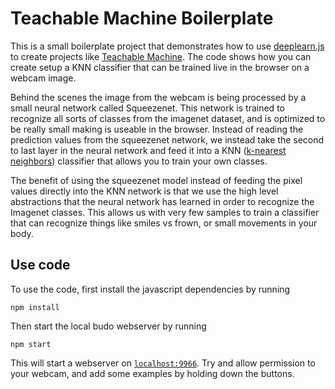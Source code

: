 # Teachable Machine Boilerplate
This is a small boilerplate project that demonstrates how to use [deeplearn.js](https://deeplearnjs.org) to create projects like [Teachable Machine](https://teachablemachine.withgoogle.com/). The code shows how you can create setup a KNN classifier that can be trained live in the browser on a webcam image.

Behind the scenes the image from the webcam is being processed by a small neural network called Squeezenet. This network is trained to recognize all sorts of classes from the imagenet dataset, and is optimized to be really small making is useable in the browser. Instead of reading the prediction values from the squeezenet network, we instead take the second to last layer in the neural network and feed it into a KNN ([k-nearest neighbors](https://en.wikipedia.org/wiki/K-nearest_neighbors_algorithm)) classifier that allows you to train your own classes. 

The benefit of using the squeezenet model instead of feeding the pixel values directly into the KNN network is that we use the high level abstractions that the neural network has learned in order to recognize the Imagenet classes. This allows us with very few samples to train a classifier that can recognize things like smiles vs frown, or small movements in your body. 

## Use code
To use the code, first install the javascript dependencies by running  

```
npm install
```

Then start the local budo webserver by running 

```
npm start
```

This will start a webserver on [`localhost:9966`](http://localhost:9966). Try and allow permission to your webcam, and add some examples by holding down the buttons. 